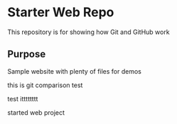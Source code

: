 # Starter Web Repo

This repository is for showing how Git and GitHub work

## Purpose

Sample website with plenty of files for demos

this is git comparison test


test    itttttttt


started web project